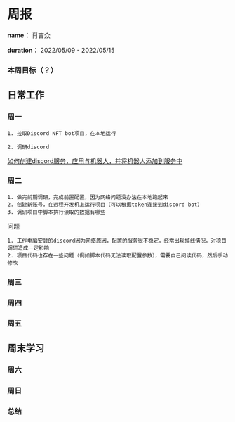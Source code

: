 周报
====

**name：** 肖吉众

**duration：** 2022/05/09 - 2022/05/15



### 本周目标（？）


日常工作
--------

### 周一

```
1. 拉取Discord NFT bot项目，在本地运行

2. 调研discord
```
[如何创建discord服务，应用与机器人，并将机器人添加到服务中](https://appmaster.io/zh/blog/discord-bot-ru-he-chuang-jian-ta-bing-jiang-qi-tian-jia-dao-fu-wu-qi)

### 周二

```
1. 做完前期调研，完成前置配置，因为网络问题没办法在本地跑起来
2. 创建新账号，在远程开发机上运行项目（可以根据token连接到discord bot）
3. 调研项目中脚本执行读取的数据有哪些
```

问题
```
1. 工作电脑安装的discord因为网络原因，配置的服务很不稳定，经常出现掉线情况，对项目调研造成一定影响
2. 项目代码也存在一些问题（例如脚本代码无法读取配置参数），需要自己阅读代码，然后手动修改
```

### 周三

### 周四

### 周五

周末学习
--------

### 周六

### 周日

### 总结